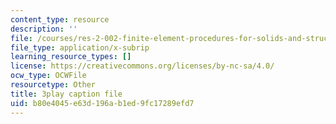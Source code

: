 ```yaml
---
content_type: resource
description: ''
file: /courses/res-2-002-finite-element-procedures-for-solids-and-structures-spring-2010/b80e4045e63d196ab1ed9fc17289efd7_NJUIkyavUD4.srt
file_type: application/x-subrip
learning_resource_types: []
license: https://creativecommons.org/licenses/by-nc-sa/4.0/
ocw_type: OCWFile
resourcetype: Other
title: 3play caption file
uid: b80e4045-e63d-196a-b1ed-9fc17289efd7
---
```

